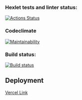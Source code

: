 ### Hexlet tests and linter status:
[![Actions Status](https://github.com/mikhaylov-ya/frontend-project-lvl3/workflows/hexlet-check/badge.svg)](https://github.com/mikhaylov-ya/frontend-project-lvl3/actions)
### Codeclimate
[![Maintainability](https://api.codeclimate.com/v1/badges/2d65dfc59efdb11d8c65/maintainability)](https://codeclimate.com/github/mikhaylov-ya/frontend-project-lvl3/maintainability)
### Build status:
[![Build status](https://github.com/mikhaylov-ya/frontend-project-lvl3/actions/workflows/my-check.yml/badge.svg)](https://github.com/mikhaylov-ya/frontend-project-lvl3/actions/workflows/my-check.yml)

## Deployment
[Vercel Link](https://frontend-project-lvl3-weld.vercel.app/)
